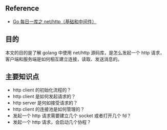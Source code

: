 ## Reference
- [ Go 每日一库之 net/http（基础和中间件）](https://darjun.github.io/2021/07/13/in-post/godailylib/nethttp/)

## 目的
本文的目的是了解 golang 中使用 net/http 源码库，是怎么发起一个 http 请求，客户端和服务端是如何相互建立连接，读取、发送消息的。

## 主要知识点
- http client 的初始化流程的？
- http client 是如何发起请求的？
- http server 是何如接受请求的？
- http client 的连接池是如何管理的？
- 发起一个 http 请求需要建立几个 socket 或者打开几个 fd？
- 发起一个 http 请求，会启动几个协程？

